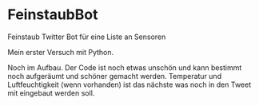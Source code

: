# FeinstaubBot
Feinstaub Twitter Bot für eine Liste an Sensoren

Mein erster Versuch mit Python.

Noch im Aufbau.
Der Code ist noch etwas unschön und kann bestimmt noch aufgeräumt und schöner gemacht werden.
Temperatur und Luftfeuchtigkeit (wenn vorhanden) ist das nächste was noch in den Tweet mit eingebaut werden soll.

